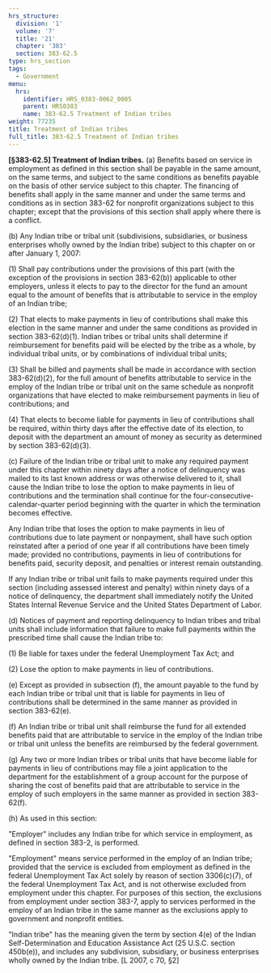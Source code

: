 ```yaml
---
hrs_structure:
  division: '1'
  volume: '7'
  title: '21'
  chapter: '383'
  section: 383-62.5
type: hrs_section
tags:
  - Government
menu:
  hrs:
    identifier: HRS_0383-0062_0005
    parent: HRS0383
    name: 383-62.5 Treatment of Indian tribes
weight: 77235
title: Treatment of Indian tribes
full_title: 383-62.5 Treatment of Indian tribes
---
```

**[§383-62.5] Treatment of Indian tribes.** (a) Benefits based on service in employment as defined in this section shall be payable in the same amount, on the same terms, and subject to the same conditions as benefits payable on the basis of other service subject to this chapter. The financing of benefits shall apply in the same manner and under the same terms and conditions as in section 383-62 for nonprofit organizations subject to this chapter; except that the provisions of this section shall apply where there is a conflict.

(b) Any Indian tribe or tribal unit (subdivisions, subsidiaries, or business enterprises wholly owned by the Indian tribe) subject to this chapter on or after January 1, 2007:

(1) Shall pay contributions under the provisions of this part (with the exception of the provisions in section 383-62(b)) applicable to other employers, unless it elects to pay to the director for the fund an amount equal to the amount of benefits that is attributable to service in the employ of an Indian tribe;

(2) That elects to make payments in lieu of contributions shall make this election in the same manner and under the same conditions as provided in section 383-62(d)(1). Indian tribes or tribal units shall determine if reimbursement for benefits paid will be elected by the tribe as a whole, by individual tribal units, or by combinations of individual tribal units;

(3) Shall be billed and payments shall be made in accordance with section 383-62(d)(2), for the full amount of benefits attributable to service in the employ of the Indian tribe or tribal unit on the same schedule as nonprofit organizations that have elected to make reimbursement payments in lieu of contributions; and

(4) That elects to become liable for payments in lieu of contributions shall be required, within thirty days after the effective date of its election, to deposit with the department an amount of money as security as determined by section 383-62(d)(3).

(c) Failure of the Indian tribe or tribal unit to make any required payment under this chapter within ninety days after a notice of delinquency was mailed to its last known address or was otherwise delivered to it, shall cause the Indian tribe to lose the option to make payments in lieu of contributions and the termination shall continue for the four-consecutive-calendar-quarter period beginning with the quarter in which the termination becomes effective.

Any Indian tribe that loses the option to make payments in lieu of contributions due to late payment or nonpayment, shall have such option reinstated after a period of one year if all contributions have been timely made; provided no contributions, payments in lieu of contributions for benefits paid, security deposit, and penalties or interest remain outstanding.

If any Indian tribe or tribal unit fails to make payments required under this section (including assessed interest and penalty) within ninety days of a notice of delinquency, the department shall immediately notify the United States Internal Revenue Service and the United States Department of Labor.

(d) Notices of payment and reporting delinquency to Indian tribes and tribal units shall include information that failure to make full payments within the prescribed time shall cause the Indian tribe to:

(1) Be liable for taxes under the federal Unemployment Tax Act; and

(2) Lose the option to make payments in lieu of contributions.

(e) Except as provided in subsection (f), the amount payable to the fund by each Indian tribe or tribal unit that is liable for payments in lieu of contributions shall be determined in the same manner as provided in section 383-62(e).

(f) An Indian tribe or tribal unit shall reimburse the fund for all extended benefits paid that are attributable to service in the employ of the Indian tribe or tribal unit unless the benefits are reimbursed by the federal government.

(g) Any two or more Indian tribes or tribal units that have become liable for payments in lieu of contributions may file a joint application to the department for the establishment of a group account for the purpose of sharing the cost of benefits paid that are attributable to service in the employ of such employers in the same manner as provided in section 383-62(f).

(h) As used in this section:

"Employer" includes any Indian tribe for which service in employment, as defined in section 383-2, is performed.

"Employment" means service performed in the employ of an Indian tribe; provided that the service is excluded from employment as defined in the federal Unemployment Tax Act solely by reason of section 3306(c)(7), of the federal Unemployment Tax Act, and is not otherwise excluded from employment under this chapter. For purposes of this section, the exclusions from employment under section 383-7, apply to services performed in the employ of an Indian tribe in the same manner as the exclusions apply to government and nonprofit entities.

"Indian tribe" has the meaning given the term by section 4(e) of the Indian Self-Determination and Education Assistance Act (25 U.S.C. section 450b(e)), and includes any subdivision, subsidiary, or business enterprises wholly owned by the Indian tribe. [L 2007, c 70, §2]